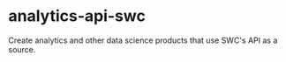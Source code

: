 # analytics-api-swc
Create analytics and other data science products that use SWC's API as a source.
